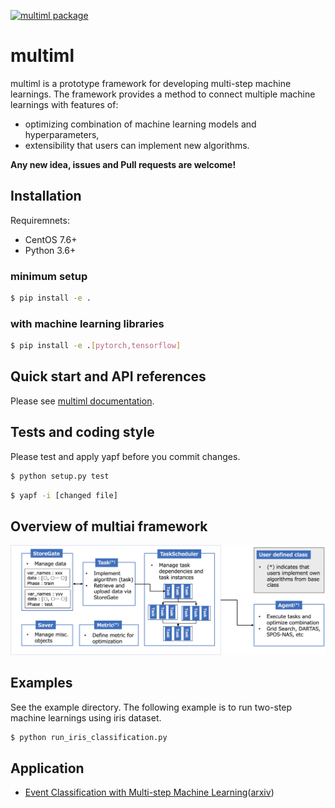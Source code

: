 [![multiml package](https://github.com/UTokyo-ICEPP/multiml/actions/workflows/multiml.yaml/badge.svg)](https://github.com/UTokyo-ICEPP/multiml/actions/workflows/multiml.yaml)

# multiml
multiml is a prototype framework for developing multi-step machine learnings. The framework provides a method to connect multiple machine learnings with features of:
  * optimizing combination of machine learning models and hyperparameters,
  * extensibility that users can implement new algorithms.

**Any new idea, issues and Pull requests are welcome!**

## Installation
Requiremnets:
  * CentOS 7.6+
  * Python 3.6+
 
### minimum setup
```bash
$ pip install -e .
```

### with machine learning libraries
```bash
$ pip install -e .[pytorch,tensorflow]
```

## Quick start and API references
Please see [multiml documentation](https://utokyo-icepp.github.io/multiml-doc/index.html).

## Tests and coding style
Please test and apply yapf before you commit changes.
```bash
$ python setup.py test
```
```bash
$ yapf -i [changed file]
```

## Overview of multiai framework
![Overview of Multi-ai](sphinx/classes.png)

## Examples
See the example directory. The following example is to run two-step machine learnings using iris dataset.

```bash
$ python run_iris_classification.py
```

## Application
  * [Event Classification with Multi-step Machine Learning](https://www.epj-conferences.org/articles/epjconf/abs/2021/05/epjconf_chep2021_03036/epjconf_chep2021_03036.html)([arxiv](https://arxiv.org/abs/2106.02301))
